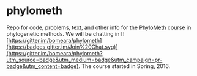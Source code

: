 # phylometh
Repo for code, problems, text, and other info for the [PhyloMeth](http://www.phylometh.org) course in phylogenetic methods. We will be chatting in [![https://gitter.im/bomeara/phylometh](https://badges.gitter.im/Join%20Chat.svg)](https://gitter.im/bomeara/phylometh?utm_source=badge&utm_medium=badge&utm_campaign=pr-badge&utm_content=badge). The course started in Spring, 2016.
